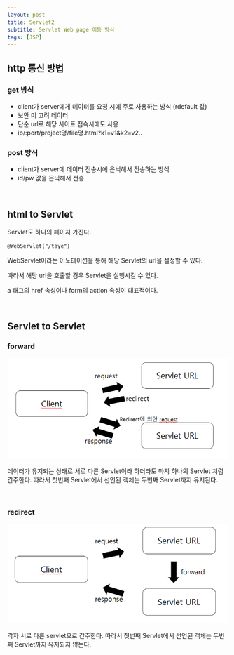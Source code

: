 ```yaml
---
layout: post
title: Servlet2
subtitle: Servlet Web page 이동 방식
tags: [JSP]
---
```


## http 통신 방법

### get 방식
- client가 server에게 데이터를 요청 시에 주로 사용하는 방식 (rdefault 값)
- 보안 미 고려 데이터
- 단순 url로 해당 사이트 접속시에도 사용
- ip/:port/project명/file명.html?k1=v1&k2=v2..

### post 방식
- client가  server에 데이터 전송시에 은닉해서 전송하는 방식
- id/pw 값을 은닉해서 전송

<br>

## html to Servlet

Servlet도 하나의 페이지 가진다. 

```xml
@WebServlet("/taye")
```

WebServlet이라는 어노테이션을 통해 해당 Servlet의 url을 설정할 수 있다.

따라서 해당 url을 호출할 경우 Servlet을 실행시킬 수 있다.

a 태그의 href 속성이나 form의 action 속성이 대표적이다.

<br>

## Servlet to Servlet

### forward

![JSP2%2090140c75387f409dadac30d24369f80f/Untitled.png](/assets/img/JSP1.png)

데이터가 유지되는 상태로 서로 다른 Servlet이라 하더라도 마치 하나의 Servlet 처럼 간주한다. 따라서 첫번째 Servlet에서 선언된 객체는 두번째 Servlet까지 유지된다.

<br>

### redirect

![JSP2%2090140c75387f409dadac30d24369f80f/Untitled.png](/assets/img/JSP2.png)

각자 서로 다른 servlet으로 간주한다. 따라서 첫번째 Servlet에서 선언된 객체는 두번째 Servlet까지 유지되지 않는다.